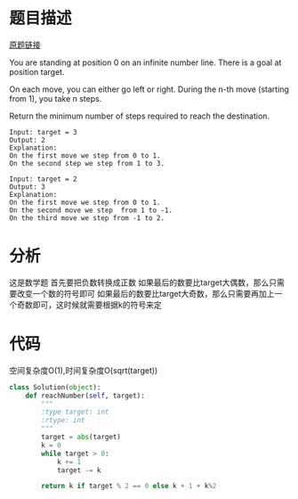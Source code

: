 
# 题目描述
[原题链接](https://leetcode.com/problems/reach-a-number/)

You are standing at position 0 on an infinite number line. There is a goal at position target.

On each move, you can either go left or right. During the n-th move (starting from 1), you take n steps.

Return the minimum number of steps required to reach the destination.


```
Input: target = 3
Output: 2
Explanation:
On the first move we step from 0 to 1.
On the second step we step from 1 to 3.

Input: target = 2
Output: 3
Explanation:
On the first move we step from 0 to 1.
On the second move we step  from 1 to -1.
On the third move we step from -1 to 2.
```

<!--more-->

# 分析
这是数学题
首先要把负数转换成正数
如果最后的数要比target大偶数，那么只需要改变一个数的符号即可
如果最后的数要比target大奇数，那么只需要再加上一个奇数即可，这时候就需要根据k的符号来定

# 代码
空间复杂度O(1),时间复杂度O(sqrt(target))
```Python
class Solution(object):
    def reachNumber(self, target):
        """
        :type target: int
        :rtype: int
        """
        target = abs(target)
        k = 0
        while target > 0:
            k += 1
            target -= k

        return k if target % 2 == 0 else k + 1 + k%2
```
            